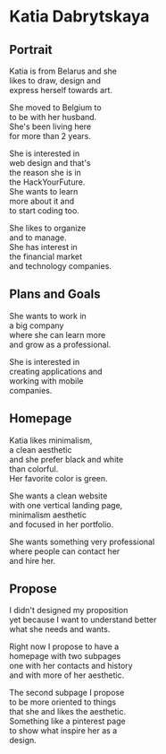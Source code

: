 # Katia Dabrytskaya

## Portrait

Katia is from Belarus and she <br>
likes to draw, design and <br>
express herself towards art.

She moved to Belgium to <br>
to be with her husband. <br>
She's been living here <br>
for more than 2 years.

She is interested in <br>
web design and that's <br>
the reason she is in <br>
the HackYourFuture. <br>
She wants to learn <br>
more about it and <br>
to start coding too.

She likes to organize <br>
and to manage. <br>
She has interest in <br>
the financial market <br>
and technology companies.

## Plans and Goals

She wants to work in <br>
a big company <br>
where she can learn more <br>
and grow as a professional. 

She is interested in <br>
creating applications and <br>
working with mobile <br>
companies. <br>

## Homepage

Katia likes minimalism, <br>
a clean aesthetic <br>
and she prefer black and white <br>
than colorful. <br>
Her favorite color is green. 

She wants a clean website <br>
with one vertical landing page, <br> 
minimalism aesthetic <br>
and focused in her portfolio.

She wants something very professional <br>
where people can contact her <br>
and hire her.

## Propose

I didn't designed my proposition <br>
yet because I want to understand better <br>
what she needs and wants. 

Right now I propose to have a <br>
homepage with two subpages <br>
one with her contacts and history <br>
and with more of her aesthetic. 

The second subpage I propose <br>
to be more oriented to things <br>
that she and likes the aesthetic. <br>
Something like a pinterest page <br>
to show what inspire her as a <br>
design.
